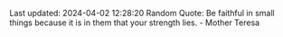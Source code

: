 Last updated: 2024-04-02 12:28:20
Random Quote: Be faithful in small things because it is in them that your strength lies. - Mother Teresa